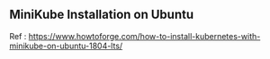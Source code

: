 ## MiniKube Installation on Ubuntu

Ref : https://www.howtoforge.com/how-to-install-kubernetes-with-minikube-on-ubuntu-1804-lts/
